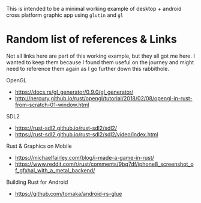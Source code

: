 This is intended to be a minimal working example of desktop + android cross platform graphic app using `glutin` and `gl`

# Random list of references & Links

Not all links here are part of this working example, but they all got me here. I wanted to keep them because I found them useful on the journey and might need to reference them again as I go further down this rabbithole.

OpenGL
- https://docs.rs/gl_generator/0.9.0/gl_generator/
- http://nercury.github.io/rust/opengl/tutorial/2018/02/08/opengl-in-rust-from-scratch-01-window.html

SDL2
- https://rust-sdl2.github.io/rust-sdl2/sdl2/
- https://rust-sdl2.github.io/rust-sdl2/sdl2/video/index.html

Rust & Graphics on Mobile
- https://michaelfairley.com/blog/i-made-a-game-in-rust/
- https://www.reddit.com/r/rust/comments/9bq7df/iphone8_screenshot_of_gfxhal_with_a_metal_backend/

Building Rust for Android
- https://github.com/tomaka/android-rs-glue


